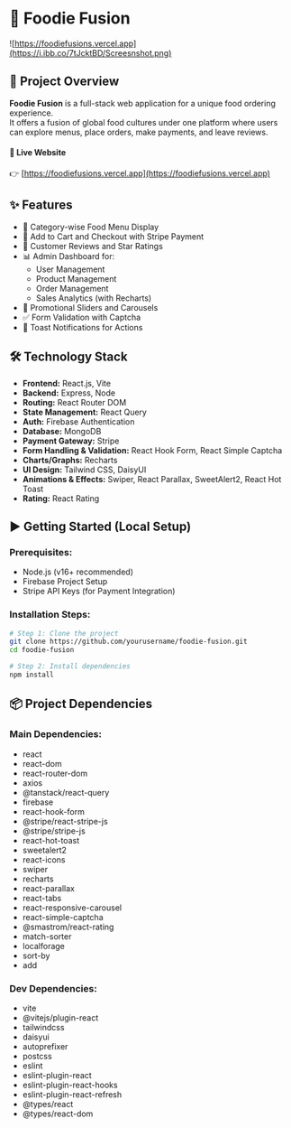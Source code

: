 # 🌮 Foodie Fusion

![https://foodiefusions.vercel.app](https://i.ibb.co/7tJcktBD/Screesnshot.png)

## 📝 Project Overview

**Foodie Fusion** is a full-stack web application for a unique food ordering experience.  
It offers a fusion of global food cultures under one platform where users can explore menus, place orders, make payments, and leave reviews.

#### 🚀 Live Website

👉 [https://foodiefusions.vercel.app](https://foodiefusions.vercel.app)


## ✨ Features
- 🍱 Category-wise Food Menu Display
- 🛒 Add to Cart and Checkout with Stripe Payment
- 📝 Customer Reviews and Star Ratings
- 📊 Admin Dashboard for:
  - User Management
  - Product Management
  - Order Management
  - Sales Analytics (with Recharts)
- 🎡 Promotional Sliders and Carousels
- ✅ Form Validation with Captcha
- 📢 Toast Notifications for Actions

## 🛠️ Technology Stack

- **Frontend:** React.js, Vite
- **Backend:** Express, Node
- **Routing:** React Router DOM
- **State Management:** React Query
- **Auth:** Firebase Authentication
- **Database:** MongoDB
- **Payment Gateway:** Stripe
- **Form Handling & Validation:** React Hook Form, React Simple Captcha
- **Charts/Graphs:** Recharts
- **UI Design:** Tailwind CSS, DaisyUI
- **Animations & Effects:** Swiper, React Parallax, SweetAlert2, React Hot Toast
- **Rating:** React Rating


## ▶️ Getting Started (Local Setup)

### Prerequisites:

- Node.js (v16+ recommended)
- Firebase Project Setup
- Stripe API Keys (for Payment Integration)

### Installation Steps:

```bash
# Step 1: Clone the project
git clone https://github.com/yourusername/foodie-fusion.git
cd foodie-fusion

# Step 2: Install dependencies
npm install
```

## 📦 Project Dependencies

### Main Dependencies:

- react
- react-dom
- react-router-dom
- axios
- @tanstack/react-query
- firebase
- react-hook-form
- @stripe/react-stripe-js
- @stripe/stripe-js
- react-hot-toast
- sweetalert2
- react-icons
- swiper
- recharts
- react-parallax
- react-tabs
- react-responsive-carousel
- react-simple-captcha
- @smastrom/react-rating
- match-sorter
- localforage
- sort-by
- add

### Dev Dependencies:

- vite
- @vitejs/plugin-react
- tailwindcss
- daisyui
- autoprefixer
- postcss
- eslint
- eslint-plugin-react
- eslint-plugin-react-hooks
- eslint-plugin-react-refresh
- @types/react
- @types/react-dom
